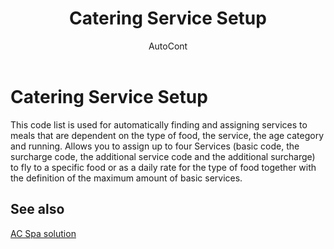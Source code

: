 ﻿---
    title: "Catering Service Setup"
    author: AutoCont
    ms.date: 04/30/2018
    ms.topic: article
    ms.prod: dynamics-nav-2017
    ms.contentlocale: en
    ms.lasthandoff: 04/30/2018
---

# Catering Service Setup

This code list is used for automatically finding and assigning services to meals that are dependent on the type of food, the service, the age category and running. Allows you to assign up to four Services (basic code, the surcharge code, the additional service code and the additional surcharge) to fly to a specific food or as a daily rate for the type of food together with the definition of the maximum amount of basic services.


## <a name="see-also"></a>See also
[AC Spa solution](ac-spa-solution.md)